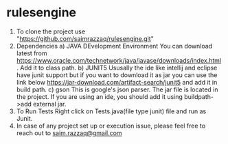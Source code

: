 # rulesengine
1. To clone the project use "https://github.com/saimrazzaq/rulesengine.git"
2. Dependencies
   a) JAVA DEvelopment Environment
   You can download latest from https://www.oracle.com/technetwork/java/javase/downloads/index.html. Add it to class path.
  b) JUNIT5
    Ususally the ide like intellij and eclipse have junit support but if you want to download it as jar you can use the link below
    https://jar-download.com/artifact-search/junit5 and add it in build path.
  c) gson 
    This is google's json parser. The jar file is located in the project. If you are using an ide, you should add it using buildpath->add
    external jar.
4. To Run Tests
   Right click on Tests.java(file type junit) file and run as Junit.
5. In case of any project set up or execution issue, please feel free to reach out to saim.razzaq@gmail.com
